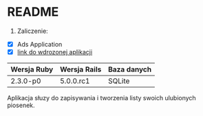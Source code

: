# README

1. Zaliczenie: 
 - [x] Ads Application
 - [x] [link do wdrozonej aplikacji](https://anetashop2.herokuapp.com)
 
|Wersja Ruby|Wersja Rails|Baza danych|
|---|---|---|
|2.3.0-p0|5.0.0.rc1|SQLite|

Aplikacja słuzy do zapisywania i tworzenia listy swoich ulubionych piosenek.
